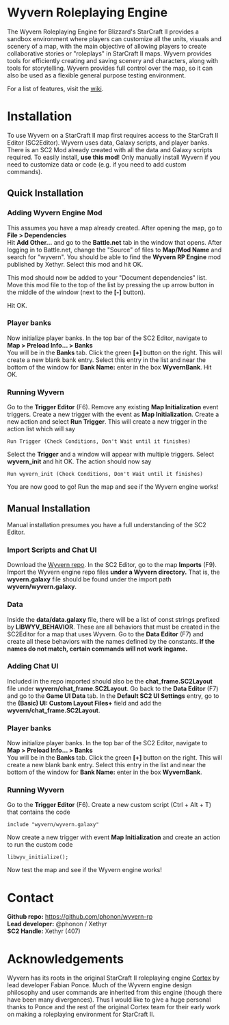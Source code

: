 # Wyvern Roleplaying Engine
The Wyvern Roleplaying Engine for Blizzard's StarCraft II provides a sandbox
environment where players can customize all the units, visuals and scenery of
a map, with the main objective of allowing players to create collaborative
stories or "roleplays" in StarCraft II maps. Wyvern provides tools for
efficiently creating and saving scenery and characters, along with tools for
storytelling. Wyvern provides full control over the map, so it can also be used
as a flexible general purpose testing environment.  

For a list of features, visit the [wiki](github.com/nmosfet/wyvern-rp/wiki).

# Installation
To use Wyvern on a StarCraft II map first requires access to the
StarCraft II Editor (SC2Editor). Wyvern uses data, Galaxy scripts,
and player banks. There is an SC2 Mod already created
with all the data and Galaxy scripts required. To easily install, **use this
mod**! Only manually install Wyvern if you need to customize data or code
(e.g. if you need to add custom commands).

## Quick Installation
### Adding Wyvern Engine Mod
This assumes you have a map already created. After opening the map, go to  
**File > Dependencies**  
Hit **Add Other...** and go to the **Battle.net** tab in the window that opens.
After logging in to Battle.net, change the "Source" of files to
**Map/Mod Name** and search for "wyvern". You should be able to find the
**Wyvern RP Engine** mod published by Xethyr. Select this mod and hit OK.  

This mod should now be added to your "Document dependencies" list. Move this
mod file to the top of the list by pressing the up arrow button in the
middle of the window (next to the **[-]** button).  

Hit OK.

### Player banks
Now initialize player banks. In the top bar of the SC2 Editor, navigate to  
**Map > Preload Info... > Banks**  
You will be in the **Banks** tab. Click the green **[+]** button on the right.
This will create a new blank bank entry. Select this entry in the list and
near the bottom of the window for **Bank Name:** enter in the box
**WyvernBank**. Hit OK.

### Running Wyvern
Go to the **Trigger Editor** (F6). Remove any existing **Map Initialization** event triggers. Create a new trigger with the event as **Map Initialization**. Create a new action and select **Run Trigger**. This will create a new trigger
in the action list which will say
```
Run Trigger (Check Conditions, Don't Wait until it finishes)
```
Select the **Trigger** and a window will appear with multiple triggers. Select
**wyvern_init** and hit OK. The action should now say
```
Run wyvern_init (Check Conditions, Don't Wait until it finishes)
```

You are now good to go! Run the map and see if the Wyvern engine works!

## Manual Installation
Manual installation presumes you have a full understanding of the SC2 Editor.

### Import Scripts and Chat UI
Download the [Wyvern repo](https://github.com/nmosfet/wyvern-rp). In the
SC2 Editor, go to the map **Imports** (F9). Import the Wyvern engine repo
files **under a Wyvern directory.** That is, the **wyvern.galaxy** file should
be found under the import path **wyvern/wyvern.galaxy**.  

### Data
Inside the **data/data.galaxy** file, there will be a list of const strings
prefixed by **LIBWYV_BEHAVIOR**. These are all behaviors that must be
created in the SC2Editor for a map that uses Wyvern. Go to the **Data Editor**
(F7) and create all these behaviors with the names defined by the constants.
**If the names do not match, certain commands will not work ingame.**

### Adding Chat UI
Included in the repo imported should also be the **chat_frame.SC2Layout** file
under **wyvern/chat_frame.SC2Layout**. Go back to the **Data Editor** (F7)
and go to the **Game UI Data** tab. In the **Default SC2 UI Settings** entry,
go to the **(Basic) UI: Custom Layout Files+** field and add the
**wyvern/chat_frame.SC2Layout**.

### Player banks
Now initialize player banks. In the top bar of the SC2 Editor, navigate to  
**Map > Preload Info... > Banks**  
You will be in the **Banks** tab. Click the green **[+]** button on the right.
This will create a new blank bank entry. Select this entry in the list and
near the bottom of the window for **Bank Name:** enter in the box
**WyvernBank**.

### Running Wyvern
Go to the **Trigger Editor** (F6). Create a new custom script (Ctrl + Alt + T)
that contains the code
```
include "wyvern/wyvern.galaxy"
```

Now create a new trigger with event **Map Initialization** and create an action
to run the custom code
```
libwyv_initialize();
```

Now test the map and see if the Wyvern engine works!


# Contact
**Github repo:** https://github.com/phonon/wyvern-rp  
**Lead developer:** @phonon / Xethyr  
**SC2 Handle:** Xethyr (407)  


# Acknowledgements
Wyvern has its roots in the original StarCraft II roleplaying engine
[Cortex](https://github.com/FabianPonce/CortexEngine) by lead developer
Fabian Ponce. Much of the Wyvern engine design philosophy and user commands are
inherited from this engine (though there have been many divergences).
Thus I would like to give a huge personal thanks to Ponce and the rest of the
original Cortex team for their early work on making a roleplaying environment
for StarCraft II.
